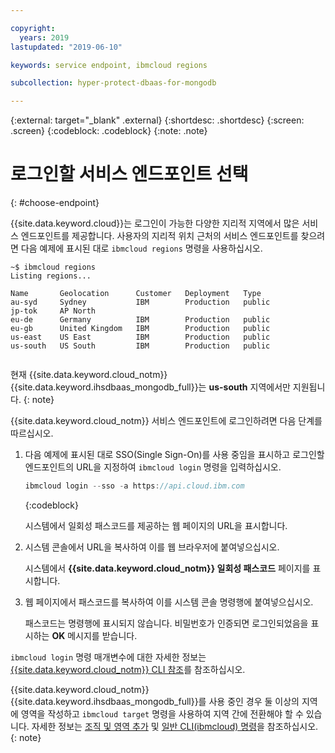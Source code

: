 ```yaml
---

copyright:
  years: 2019
lastupdated: "2019-06-10"

keywords: service endpoint, ibmcloud regions

subcollection: hyper-protect-dbaas-for-mongodb

---
```


{:external: target="_blank" .external}
{:shortdesc: .shortdesc}
{:screen: .screen}
{:codeblock: .codeblock}
{:note: .note}


# 로그인할 서비스 엔드포인트 선택
{: #choose-endpoint}

{{site.data.keyword.cloud}}는 로그인이 가능한 다양한 지리적 지역에서 많은 서비스 엔드포인트를 제공합니다.
사용자의 지리적 위치 근처의 서비스 엔드포인트를 찾으려면 다음 예제에 표시된 대로 `ibmcloud regions` 명령을 사용하십시오.

<pre><code class="hljs">~$ ibmcloud regions
Listing regions...

Name       Geolocation      Customer   Deployment   Type
au-syd     Sydney           IBM        Production   public
jp-tok     AP North
eu-de      Germany          IBM        Production   public
eu-gb      United Kingdom   IBM        Production   public
us-east    US East          IBM        Production   public
us-south   US South         IBM        Production   public

</code></pre>

현재 {{site.data.keyword.cloud_notm}} {{site.data.keyword.ihsdbaas_mongodb_full}}는 **us-south** 지역에서만 지원됩니다.
{: note}

{{site.data.keyword.cloud_notm}} 서비스 엔드포인트에 로그인하려면 다음 단계를 따르십시오.

1. 다음 예제에 표시된 대로 SSO(Single Sign-On)를 사용 중임을 표시하고 로그인할 엔드포인트의 URL을 지정하여 `ibmcloud login` 명령을 입력하십시오.

   ```javascript
   ibmcloud login --sso -a https://api.cloud.ibm.com
   ```
   {:codeblock}

   시스템에서 일회성 패스코드를 제공하는 웹 페이지의 URL을 표시합니다.

2. 시스템 콘솔에서 URL을 복사하여 이를 웹 브라우저에 붙여넣으십시오.

   시스템에서 **{{site.data.keyword.cloud_notm}} 일회성 패스코드** 페이지를 표시합니다.

3. 웹 페이지에서 패스코드를 복사하여 이를 시스템 콘솔 명령행에 붙여넣으십시오.

   패스코드는 명령행에 표시되지 않습니다.  비밀번호가 인증되면 로그인되었음을 표시하는 **OK** 메시지를 받습니다.

`ibmcloud login` 명령 매개변수에 대한 자세한 정보는 [{{site.data.keyword.cloud_notm}} CLI 참조](/docs/cli/reference/ibmcloud?topic=cloud-cli-ibmcloud_cli#ibmcloud_login)를 참조하십시오.

{{site.data.keyword.cloud_notm}} {{site.data.keyword.ihsdbaas_mongodb_full}}를 사용 중인 경우 둘 이상의 지역에 영역을 작성하고 `ibmcloud target` 명령을 사용하여 지역 간에 전환해야 할 수 있습니다. 
자세한 정보는 [조직 및 영역 추가](/docs/account?topic=account-orgsspacesusers#orgsspacesusers) 및
[일반 CLI(ibmcloud) 명령](/docs/cli/reference/ibmcloud?topic=cloud-cli-ibmcloud_cli#bluemix_target)을 참조하십시오.
{: note}
